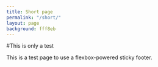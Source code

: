 ```yaml
---
title: Short page
permalink: "/short/"
layout: page
background: fff8eb
---
```


#This is only a test

This is a test page to use a flexbox-powered sticky footer.